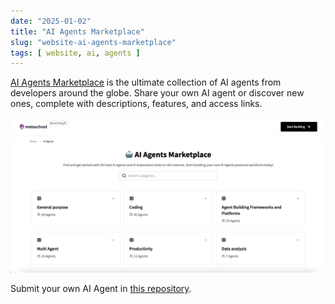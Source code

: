 ```yaml
---
date: "2025-01-02"
title: "AI Agents Marketplace"
slug: "website-ai-agents-marketplace"
tags: [ website, ai, agents ]
---
```




[AI Agents Marketplace][1] is the ultimate collection of AI agents from developers around the globe. Share your own AI agent or discover new ones, complete with descriptions, features, and access links.

![AI Agents Marketplace][2]

Submit your own AI Agent in [this repository][3].



   [1]: https://metaschool.so/ai-agents
   [2]: https://raw.githubusercontent.com/0xmetaschool/AI-Agents-Directory/refs/heads/main/screenshot.png
   [3]: https://github.com/0xmetaschool/AI-Agents-Directory
